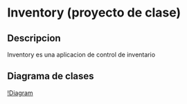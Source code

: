# Inventory (proyecto de clase)
## Descripcion
Inventory es una aplicacion de control de inventario
## Diagrama de clases
[!Diagram](https://github.com/Francisco-Jose-MoralesGarcia-Program/iventory/InventoryClassComunication.drawio)
